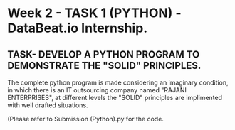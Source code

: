 # Week 2 - TASK 1 (PYTHON) - DataBeat.io Internship.

## TASK- DEVELOP A PYTHON PROGRAM TO DEMONSTRATE THE "SOLID" PRINCIPLES.

The complete python program is made considering an imaginary condition, in which there is an IT outsourcing company named "RAJANI ENTERPRISES", at different levels the "SOLID" principles are implimented with well drafted situations.

(Please refer to Submission (Python).py for the code.
